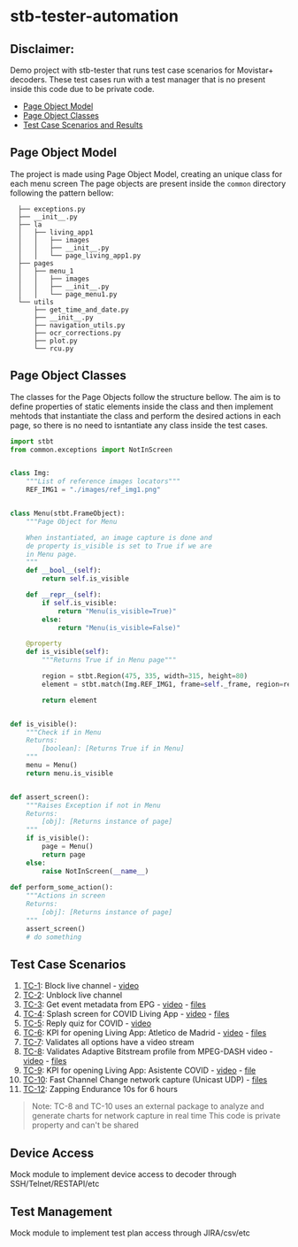 # stb-tester-automation

##  Disclaimer:
Demo project with stb-tester that runs test case scenarios for Movistar+ decoders.
These test cases run with a test manager that is no present inside this code due to be private code.

* [Page Object Model](#page-object-model)
* [Page Object Classes](#page-object-classes)
* [Test Case Scenarios and Results](#test-case-scenarios)


##  Page Object Model
The project is made using Page Object Model, creating an unique class for each menu screen
The page objects are present inside the ```common``` directory following the pattern bellow:
```
  ├── exceptions.py
  ├── __init__.py
  ├── la
  │   ├── living_app1
  │   │   ├── images
  │   │   ├── __init__.py
  │   │   └── page_living_app1.py
  ├── pages
  │   ├── menu_1
  │   │   ├── images
  │   │   ├── __init__.py
  │   │   └── page_menu1.py
  └── utils
      ├── get_time_and_date.py
      ├── __init__.py
      ├── navigation_utils.py
      ├── ocr_corrections.py
      ├── plot.py
      └── rcu.py
 ```
 ##  Page Object Classes
The classes for the Page Objects follow the structure bellow. The aim is to define properties of static elements inside the class and then implement mehtods that instantiate the class and perform the desired actions in each page, so there is no need to isntantiate any class inside the test cases.
```python
import stbt
from common.exceptions import NotInScreen


class Img:
    """List of reference images locators"""
    REF_IMG1 = "./images/ref_img1.png"


class Menu(stbt.FrameObject):
    """Page Object for Menu

    When instantiated, an image capture is done and
    de property is_visible is set to True if we are
    in Menu page.
    """
    def __bool__(self):
        return self.is_visible

    def __repr__(self):
        if self.is_visible:
            return "Menu(is_visible=True)"
        else:
            return "Menu(is_visible=False)"

    @property
    def is_visible(self):
        """Returns True if in Menu page"""

        region = stbt.Region(475, 335, width=315, height=80)
        element = stbt.match(Img.REF_IMG1, frame=self._frame, region=region)

        return element


def is_visible():
    """Check if in Menu
    Returns:
        [boolean]: [Returns True if in Menu]
    """
    menu = Menu()
    return menu.is_visible


def assert_screen():
    """Raises Exception if not in Menu
    Returns:
        [obj]: [Returns instance of page]
    """
    if is_visible():
        page = Menu()
        return page
    else:
        raise NotInScreen(__name__)
   
def perform_some_action():
    """Actions in screen
    Returns:
        [obj]: [Returns instance of page]
    """
    assert_screen()
    # do something
```

##  Test Case Scenarios
1. [TC-1](test_cases/TC-1.py): Block live channel - [video](https://youtu.be/1Q1WcNrqEow)
2. [TC-2](test_cases/TC-2.py): Unblock live channel
3. [TC-3](test_cases/TC-3.py): Get event metadata from EPG - [video](https://youtu.be/ci8N95PuhzA) - [files](https://drive.google.com/drive/folders/1ZwVJssdKgyCIasFFw4b4lQqFY1KL3OpJ?usp=sharing)
4. [TC-4](test_cases/TC-4.py): Splash screen for COVID Living App - [video](https://youtu.be/zl11btFt9FI) - [files](https://drive.google.com/drive/folders/1vNHh3P3u8ymFxEVGImSyTVAkDlHp_MTq?usp=sharing)
5. [TC-5](test_cases/TC-5.py): Reply quiz for COVID - [video](https://youtu.be/Vtn5wIbvnUs)
6. [TC-6](test_cases/TC-6.py): KPI for opening Living App: Atletico de Madrid - [video](https://youtu.be/19jJDsqOks4) - [files](https://drive.google.com/drive/folders/15p7-u2DKkVzT4S6qVb2LPjBaCL8E8CJd?usp=sharing)
7. [TC-7](test_cases/TC-7.py): Validates all options have a video stream
8. [TC-8](test_cases/TC-8.py): Validates Adaptive Bitstream profile from MPEG-DASH video - [video](https://youtu.be/scA_RGUPmL8) - [files](https://drive.google.com/drive/folders/1JnqFJp48KAvsV34_gy-C0Dx9WSHMSj-4?usp=sharing)
9. [TC-9](test_cases/TC-9.py): KPI for opening Living App: Asistente COVID - [video](https://youtu.be/QM0bFDE9jzc) - [file](https://drive.google.com/drive/folders/17-VdV0-OkQyBhhDpVuLHbNOwRMirZlPV?usp=sharing)
10. [TC-10](test_cases/TC-10.py): Fast Channel Change network capture (Unicast UDP) - [files](https://drive.google.com/drive/folders/1oe7RwRs9CfAijnQcZ9iDr3eqBo1qWUVD?usp=sharing)
11. [TC-12](test_cases/TC-12.py): Zapping Endurance 10s for 6 hours

> Note: TC-8 and TC-10 uses an external package to analyze and generate charts for network capture in real time
This code is private property and can't be shared


##  Device Access
Mock module to implement device access to decoder through SSH/Telnet/RESTAPI/etc

##  Test Management
Mock module to implement test plan access through JIRA/csv/etc
